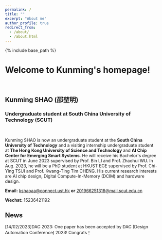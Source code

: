 ```yaml
---
permalink: /
title: ""
excerpt: "About me"
author_profile: true
redirect_from: 
  - /about/
  - /about.html
---
```



{% include base_path %}
# Welcome to Kunming's homepage!
&emsp;
## Kunming SHAO (邵堃明)
### Undergraduate student at South China University of Technology (SCUT)
&emsp;

Kunming SHAO is now an undergraduate student at the **South China University of Technology** and a visiting internship undergraduate student at **The Hong Kong University of Science and Technology** and **AI Chip Center for Emerging Smart Systems**. He will receive his Bachelor's degree at SCUT in June 2023 supervised by Prof. Bin LI and Prof. Zhaohui WU. In Aug. 2023, he will be a PhD student at HKUST ECE supervised by Prof. Chi-Ying TSUI and Prof. Kwang-Ting Tim CHENG. His current research interests are AI chip design, Digital Compute-In-Memory (DCIM) and hardware design.


**Email:** kshaoaa@connect.ust.hk **or** 201966251318@mail.scut.edu.cn

**Wechat:** 15236421192


## News
[14/02/2023]DAC 2023: One paper has been accepted by DAC (Design Automation Conference) 2023! Congrats！
